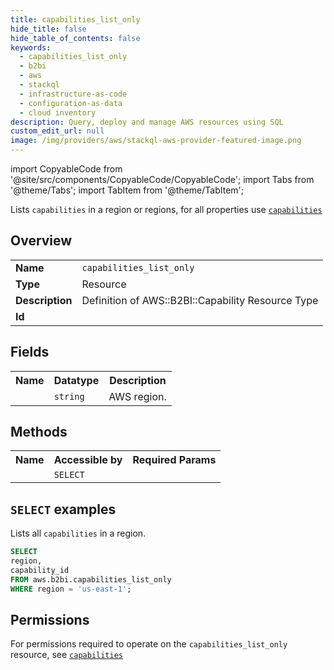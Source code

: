 ```yaml
---
title: capabilities_list_only
hide_title: false
hide_table_of_contents: false
keywords:
  - capabilities_list_only
  - b2bi
  - aws
  - stackql
  - infrastructure-as-code
  - configuration-as-data
  - cloud inventory
description: Query, deploy and manage AWS resources using SQL
custom_edit_url: null
image: /img/providers/aws/stackql-aws-provider-featured-image.png
---
```


import CopyableCode from '@site/src/components/CopyableCode/CopyableCode';
import Tabs from '@theme/Tabs';
import TabItem from '@theme/TabItem';

Lists <code>capabilities</code> in a region or regions, for all properties use <a href="/providers/aws/serviceName/capabilities/"><code>capabilities</code></a>

## Overview
<table><tbody>
<tr><td><b>Name</b></td><td><code>capabilities_list_only</code></td></tr>
<tr><td><b>Type</b></td><td>Resource</td></tr>
<tr><td><b>Description</b></td><td>Definition of AWS::B2BI::Capability Resource Type</td></tr>
<tr><td><b>Id</b></td><td><CopyableCode code="aws.b2bi.capabilities_list_only" /></td></tr>
</tbody></table>

## Fields
<table><tbody><tr><th>Name</th><th>Datatype</th><th>Description</th></tr><tr><td><CopyableCode code="region" /></td><td><code>string</code></td><td>AWS region.</td></tr>
</tbody></table>

## Methods

<table><tbody>
  <tr>
    <th>Name</th>
    <th>Accessible by</th>
    <th>Required Params</th>
  </tr>
  <tr>
    <td><CopyableCode code="list_resources" /></td>
    <td><code>SELECT</code></td>
    <td><CopyableCode code="region" /></td>
  </tr>
</tbody></table>

## `SELECT` examples
Lists all <code>capabilities</code> in a region.
```sql
SELECT
region,
capability_id
FROM aws.b2bi.capabilities_list_only
WHERE region = 'us-east-1';
```


## Permissions

For permissions required to operate on the <code>capabilities_list_only</code> resource, see <a href="/providers/aws/b2bi/capabilities/#permissions"><code>capabilities</code></a>

